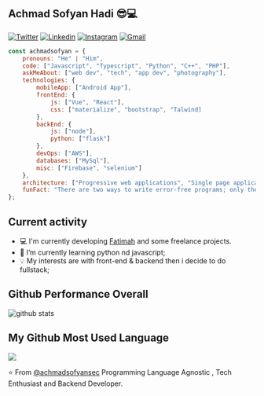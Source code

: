 <h2>Achmad Sofyan Hadi  😎💻</h2>

[![Twitter](https://img.shields.io/badge/-Twitter-222222?style=flat-square&logo=twitter&logoColor=white&link=https://twitter.com/achmadsofyan/)](https://twitter.com/achmadsofyan/)
[![Linkedin](https://img.shields.io/badge/-LinkedIn-222222?style=flat-square&logo=Linkedin&logoColor=white&link=https://www.linkedin.com/in/achmadsofyanhadi/)](https://www.linkedin.com/in/achmadsofyanhadi/)
[![Instagram](https://img.shields.io/badge/-Instagram-222222?style=flat-square&logo=Instagram&logoColor=white&link=https://www.instagram.com/achmadsofyan_h)](www.instagram.com/achmadsofyan_h)
[![Gmail](https://img.shields.io/badge/-Gmail-222222?style=flat-square&logo=gmail&logoColor=white&link=https://www.gmail.com)](https://gmail.com)

```javascript
const achmadsofyan = {
    pronouns: "He" | "Him",
    code: ["Javascript", "Typescript", "Python", "C++", "PHP"],
    askMeAbout: ["web dev", "tech", "app dev", "photography"],
    technologies: {
        mobileApp: ["Android App"],
        frontEnd: {
            js: ["Vue", "React"],
            css: ["materialize", "bootstrap", "Talwind]
        },
        backEnd: {
            js: ["node"],
            python: ["flask"]
        },
        devOps: ["AWS"],
        databases: ["MySql"],
        misc: ["Firebase", "selenium"]
    },
    architecture: ["Progressive web applications", "Single page applications"],
    funFact: "There are two ways to write error-free programs; only the third one works"
};
```

## Current activity

- 💻 I'm currently developing <a href="https://github.com/achmadsofyansec">Fatimah</a> and some freelance projects.
- 📖 I’m currently learning python nd javascript;
- 💡 My interests are with front-end & backend then i decide to do fullstack;

## Github Performance Overall

![github stats](https://github-readme-stats.vercel.app/api?username=achmadsofyansec&show_icons=true)

## My Github Most Used Language

<img src="https://github-readme-stats.vercel.app/api/top-langs/?username=achmadsofyansec&theme=vue">

⭐️ From [@achmadsofyansec](https://github.com/achmadsofyansec)
Programming Language Agnostic , Tech Enthusiast and Backend Developer.
